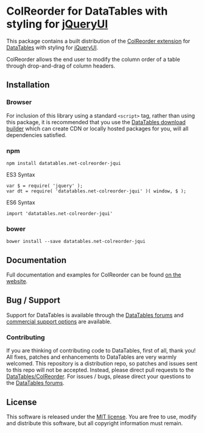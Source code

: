 # ColReorder for DataTables with styling for [jQueryUI](http://jqueryui.com/)

This package contains a built distribution of the [ColReorder extension](https://datatables.net/extensions/colreorder) for [DataTables](https://datatables.net/) with styling for [jQueryUI](http://jqueryui.com/).

ColReorder allows the end user to modify the column order of a table through drop-and-drag of column headers.


## Installation

### Browser

For inclusion of this library using a standard `<script>` tag, rather than using this package, it is recommended that you use the [DataTables download builder](//datatables.net/download) which can create CDN or locally hosted packages for you, will all dependencies satisfied.

### npm

```
npm install datatables.net-colreorder-jqui
```

ES3 Syntax
```
var $ = require( 'jquery' );
var dt = require( 'datatables.net-colreorder-jqui' )( window, $ );
```

ES6 Syntax
```
import 'datatables.net-colreorder-jqui'
```

### bower

```
bower install --save datatables.net-colreorder-jqui
```



## Documentation

Full documentation and examples for ColReorder can be found [on the website](https://datatables.net/extensions/colreorder).


## Bug / Support

Support for DataTables is available through the [DataTables forums](//datatables.net/forums) and [commercial support options](//datatables.net/support) are available.


### Contributing

If you are thinking of contributing code to DataTables, first of all, thank you! All fixes, patches and enhancements to DataTables are very warmly welcomed. This repository is a distribution repo, so patches and issues sent to this repo will not be accepted. Instead, please direct pull requests to the [DataTables/ColReorder](http://github.com/DataTables/ColReorder). For issues / bugs, please direct your questions to the [DataTables forums](//datatables.net/forums).


## License

This software is released under the [MIT license](//datatables.net/license). You are free to use, modify and distribute this software, but all copyright information must remain.

